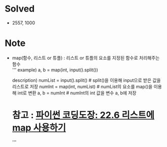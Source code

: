 # Solved
- 2557, 1000

# Note
- map(함수, 리스트 or 튜플) : 리스트 or 튜플의 요소를 지정된 함수로 처리해주는 함수  
  '''
  example)
  a, b = map(int, input().split())
  
  description)
  numList = input().split() # split()을 이용해 input으로 받은 값을 리스트로 저장
  numInt = map(int, numList) # numList의 요소를 map()을 이용해 int로 변환
  a, b = numInt # numInt의 int 값을 변수 a, b에 저장
  
  # 참고 : [파이썬 코딩도장: 22.6 리스트에 map 사용하기](https://dojang.io/mod/page/view.php?id=2286)
  '''
